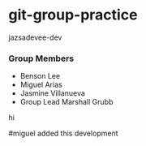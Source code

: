 # git-group-practice

jazsadevee-dev
### Group Members
- Benson Lee
- Miguel Arias
- Jasmine Villanueva
- Group Lead Marshall Grubb

hi

#miguel added this
development
